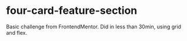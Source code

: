 # four-card-feature-section

Basic challenge from FrontendMentor. Did in less than 30min, using grid and flex.
